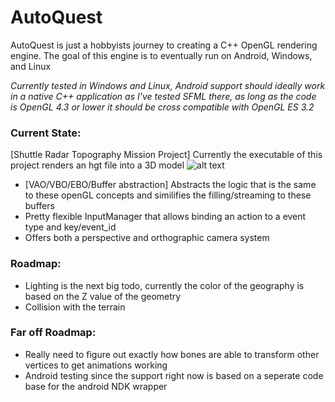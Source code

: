 # AutoQuest
AutoQuest is just a hobbyists journey to creating a C++ OpenGL rendering engine. The goal of this engine is to eventually run on Android, Windows, and Linux 

_Currently tested in Windows and Linux, Android support should ideally work in a native C++ application as I've tested SFML there, as long as the code is OpenGL 4.3 or lower it should be cross compatible with OpenGL ES 3.2_

### Current State:
[Shuttle Radar Topography Mission Project] Currently the executable of this project renders an hgt file into a 3D model
![alt text](https://i.imgur.com/awMqACh.jpg "Loaded model!")
- [VAO/VBO/EBO/Buffer abstraction] Abstracts the logic that is the same to these openGL concepts and similifies the filling/streaming to these buffers
- Pretty flexible InputManager that allows binding an action to a event type and key/event_id
- Offers both a perspective and orthographic camera system

### Roadmap:
- Lighting is the next big todo, currently the color of the geography is based on the Z value of the geometry
- Collision with the terrain

### Far off Roadmap:
- Really need to figure out exactly how bones are able to transform other vertices to get animations working
- Android testing since the support right now is based on a seperate code base for the android NDK wrapper
